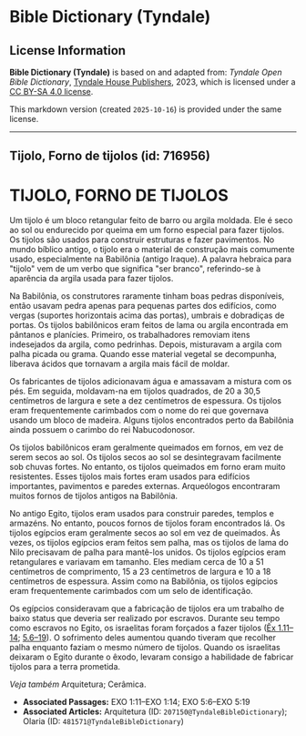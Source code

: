# Bible Dictionary (Tyndale)

## License Information

**Bible Dictionary (Tyndale)** is based on and adapted from: _Tyndale Open Bible Dictionary_, [Tyndale House Publishers](https://tyndaleopenresources.com/), 2023, which is licensed under a [CC BY-SA 4.0 license](https://creativecommons.org/licenses/by-sa/4.0/legalcode.en).

This markdown version (created `2025-10-16`) is provided under the same license.



--------------------------------

## Tijolo, Forno de tijolos (id: 716956)

TIJOLO, FORNO DE TIJOLOS
========================

Um tijolo é um bloco retangular feito de barro ou argila moldada. Ele é seco ao sol ou endurecido por queima em um forno especial para fazer tijolos. Os tijolos são usados para construir estruturas e fazer pavimentos. No mundo bíblico antigo, o tijolo era o material de construção mais comumente usado, especialmente na Babilônia (antigo Iraque). A palavra hebraica para "tijolo" vem de um verbo que significa "ser branco", referindo\-se à aparência da argila usada para fazer tijolos.

Na Babilônia, os construtores raramente tinham boas pedras disponíveis, então usavam pedra apenas para pequenas partes dos edifícios, como vergas (suportes horizontais acima das portas), umbrais e dobradiças de portas. Os tijolos babilônicos eram feitos de lama ou argila encontrada em pântanos e planícies. Primeiro, os trabalhadores removiam itens indesejados da argila, como pedrinhas. Depois, misturavam a argila com palha picada ou grama. Quando esse material vegetal se decompunha, liberava ácidos que tornavam a argila mais fácil de moldar.

Os fabricantes de tijolos adicionavam água e amassavam a mistura com os pés. Em seguida, moldavam\-na em tijolos quadrados, de 20 a 30,5 centímetros de largura e sete a dez centímetros de espessura. Os tijolos eram frequentemente carimbados com o nome do rei que governava usando um bloco de madeira. Alguns tijolos encontrados perto da Babilônia ainda possuem o carimbo do rei Nabucodonosor.

Os tijolos babilônicos eram geralmente queimados em fornos, em vez de serem secos ao sol. Os tijolos secos ao sol se desintegravam facilmente sob chuvas fortes. No entanto, os tijolos queimados em forno eram muito resistentes. Esses tijolos mais fortes eram usados para edifícios importantes, pavimentos e paredes externas. Arqueólogos encontraram muitos fornos de tijolos antigos na Babilônia.

No antigo Egito, tijolos eram usados para construir paredes, templos e armazéns. No entanto, poucos fornos de tijolos foram encontrados lá. Os tijolos egípcios eram geralmente secos ao sol em vez de queimados. Às vezes, os tijolos egípcios eram feitos sem palha, mas os tijolos de lama do Nilo precisavam de palha para mantê\-los unidos. Os tijolos egípcios eram retangulares e variavam em tamanho. Eles mediam cerca de 10 a 51 centímetros de comprimento, 15 a 23 centímetros de largura e 10 a 18 centímetros de espessura. Assim como na Babilônia, os tijolos egípcios eram frequentemente carimbados com um selo de identificação.

Os egípcios consideravam que a fabricação de tijolos era um trabalho de baixo status que deveria ser realizado por escravos. Durante seu tempo como escravos no Egito, os israelitas foram forçados a fazer tijolos ([Êx 1\.11–14](https://ref.ly/Exod1:11-Exod1:14); [5\.6–19](https://ref.ly/Exod5:6-Exod5:19)). O sofrimento deles aumentou quando tiveram que recolher palha enquanto faziam o mesmo número de tijolos. Quando os israelitas deixaram o Egito durante o êxodo, levaram consigo a habilidade de fabricar tijolos para a terra prometida.

*Veja também* Arquitetura; Cerâmica.

* **Associated Passages:** EXO 1:11–EXO 1:14; EXO 5:6–EXO 5:19
* **Associated Articles:** Arquitetura (ID: `207150@TyndaleBibleDictionary`); Olaria (ID: `481571@TyndaleBibleDictionary`)

